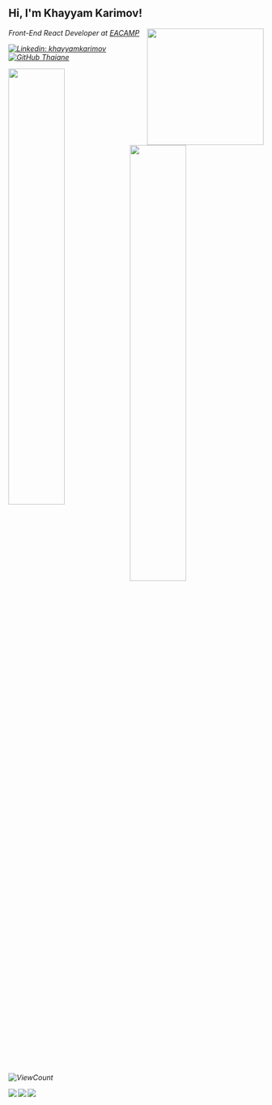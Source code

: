 <h2> Hi, I'm Khayyam Karimov!</h2>
<img align='right' src="https://stormotion.io/blog/content/images/2018/12/developer.gif" width="230">
<p><em>Front-End React Developer at <a href="https://elshadaghazade.com/">EACAMP</a>

[![Linkedin: khayyamkarimov](https://img.shields.io/badge/-khayyam-blue?style=flat-square&logo=Linkedin&logoColor=white&link=https://https://www.linkedin.com/in/khayyam-karimov-2b1873125/)](https://www.linkedin.com/in/khayyam-karimov-2b1873125/)
[![GitHub Thaiane](https://img.shields.io/github/followers/khayym?label=follow&style=social)](https://github.com/khayym)

<img align='left' width='47%' src='https://github-readme-stats.vercel.app/api?username=khayym&show_icons=true&theme=radical'>
<img align='left' width='47%' src='https://github-readme-stats.vercel.app/api/top-langs/?username=khayym&layout=compact'>
  
 ![ViewCount](https://komarev.com/ghpvc/?username=khayym&color=1A4730)



<img align='left'   src='https://img.shields.io/badge/node.js-6DA55F?style=for-the-badge&logo=node.js&logoColor=white'>
<img align='left'   src='https://img.shields.io/badge/react-%2320232a.svg?style=for-the-badge&logo=react&logoColor=%2361DAFB'>
<img align='left'   src='https://img.shields.io/badge/javascript-%23323330.svg?style=for-the-badge&logo=javascript&logoColor=%23F7DF1E'>




